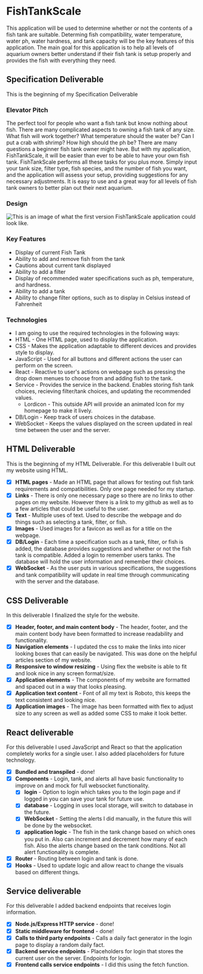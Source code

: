 # FishTankScale
This application will be used to determine whether or not the contents of a fish tank are suitable. Determing fish compatibility, water temperature, water ph, water hardness, and tank capacity will be the key features of this application. The main goal for this application is to help all levels of aquarium owners better understand if their fish tank is setup properly and provides the fish with everything they need.
## Specification Deliverable
This is the beginning of my Specification Deliverable
### Elevator Pitch
The perfect tool for people who want a fish tank but know nothing about fish. There are many complicated aspects to owning a fish tank of any size. What fish will work together? What temperature should the water be? Can I put a crab with shrimp? How high should the ph be? There are many questions a beginner fish tank owner might have. But with my application, FishTankScale, it will be easier than ever to be able to have your own fish tank. FishTankScale performs all these tasks for you plus more. Simply input your tank size, filter type, fish species, and the number of fish you want, and the application will assess your setup, providing suggestions for any necessary adjustments. It is easy to use and a great way for all levels of fish tank owners to better plan out their next aquarium.
### Design
![This is an image of what the first version FishTankScale application could look like.](https://github.com/kobycut/startup/blob/main/Screenshot%202024-09-10%20190151.png)
### Key Features
+ Display of current Fish Tank
+ Ability to add and remove fish from the tank
+ Cautions about current tank displayed
+ Ability to add a filter
+ Display of recommended water specifications such as ph, temperature, and hardness.
+ Ability to add a tank
+ Ability to change filter options, such as to display in Celsius instead of Fahrenheit
### Technologies
+ I am going to use the required technologies in the following ways:
+ HTML - One HTML page, used to display the application.
+ CSS - Makes the application adaptable to different devices and provides style to display.
+ JavaScript - Used for all buttons and different actions the user can perform on the screen.
+ React - Reactive to user's actions on webpage such as pressing the drop down menues to choose from and adding fish to the tank.
+ Service - Provides the service in the backend. Enables storing fish tank choices, recieving filter/tank choices, and updating the recommended values.
  - Lordicon - This outside API will provide an animated Icon for my homepage to make it lively.
+ DB/Login - Keep track of users choices in the database.
+ WebSocket - Keeps the values displayed on the screen updated in real time between the user and the server.
## HTML Deliverable
This is the beginning of my HTML Deliverable.
For this deliverable I built out my website using HTML.
- [x] **HTML pages** - Made an HTML page that allows for testing out fish tank requirements and compatibilities. Only one page needed for my startup.
- [x] **Links** - There is only one necessary page so there are no links to other pages on my website. However there is a link to my github as well as to a few articles that could be useful to the user.
- [x] **Text** - Multiple uses of text. Used to describe the webpage and do things such as selecting a tank, filter, or fish.
- [x] **Images** - Used images for a favicon as well as for a title on the webpage.
- [x] **DB/Login** - Each time a specification such as a tank, filter, or fish is added, the database provides suggestions and whether or not the fish tank is compatible. Added a login to remember users tanks. The database will hold the user information and remember their choices.
- [x] **WebSocket** - As the user puts in various specifications, the suggestions and tank compatibility will update in real time through communicating with the server and the database.
## CSS Deliverable
In this deliverable I finalized the style for the website.
- [x] **Header, footer, and main content body** - The header, footer, and the main content body have been formatted to increase readability and functionality.
- [x] **Navigation elements** - I updated the css to make the links into nicer looking boxes that can easily be navigated. This was done on the helpful articles section of my website.
- [x] **Responsive to window resizing** - Using flex the website is able to fit and look nice in any screen format/size.
- [x] **Application elements** - The components of my website are formatted and spaced out in a way that looks pleasing.
- [x] **Application text content** - Font of all my text is Roboto, this keeps the text consistent and looking nice.
- [x] **Application images** - The image has been formatted with flex to adjust size to any screen as well as added some CSS to make it look better. 

## React deliverable

For this deliverable I used JavaScript and React so that the application completely works for a single user. I also added placeholders for future technology.

- [x] **Bundled and transpiled** - done!
- [x] **Components** - Login, tank, and alerts all have basic functionality to improve on and mock for full websocket functionality.
  - [x] **login** - Option to login which takes you to the login page and if logged in you can save your tank for future use.
  - [x] **database** - Logging in uses local storage, will switch to database in the future.
  - [x] **WebSocket** - Setting the alerts I did manually, in the future this will be done by the websocket.
  - [x] **application logic** - The fish in the tank change based on which ones you put in. Also can increment and decrement how many of each fish. Also the alerts change based on the tank conditions. Not all alert functionality is complete.
- [x] **Router** - Routing between login and tank is done.
- [x] **Hooks** - Used to update logic and allow react to change the visuals based on different things.

## Service deliverable



For this deliverable I added backend endpoints that receives login information.

- [x] **Node.js/Express HTTP service** - done!
- [x] **Static middleware for frontend** - done!
- [x] **Calls to third party endpoints** - Calls a daily fact generator in the login page to display a random daily fact.
- [x] **Backend service endpoints** - Placeholders for login that stores the current user on the server. Endpoints for login.
- [x] **Frontend calls service endpoints** - I did this using the fetch function.
